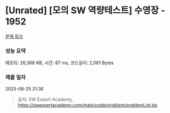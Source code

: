 # [Unrated] [모의 SW 역량테스트] 수영장 - 1952 

[문제 링크](https://swexpertacademy.com/main/code/problem/problemDetail.do?contestProbId=AV5PpFQaAQMDFAUq) 

### 성능 요약

메모리: 26,368 KB, 시간: 87 ms, 코드길이: 2,061 Bytes

### 제출 일자

2025-08-25 21:36



> 출처: SW Expert Academy, https://swexpertacademy.com/main/code/problem/problemList.do